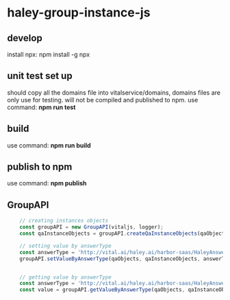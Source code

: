# haley-group-instance-js

## develop
install npx: 
    npm install -g npx

## unit test set up
should copy all the domains file into vitalservice/domains, domains files are only use for testing. will not be compiled and published to npm.
use command: **npm run test**

## build
use command: **npm run build**


## publish to npm
use command: **npm publish**


## GroupAPI
```js
    // creating instances objects
    const groupAPI = new GroupAPI(vitaljs, logger);
    const qaInstanceObjects = groupAPI.createQaInstanceObjects(qaObjects);

    // setting value by answerType
    const answerType = 'http://vital.ai/haley.ai/harbor-saas/HaleyAnswerType/NamedInsured_Contact_PrimaryEmailAddress';
    groupAPI.setValueByAnswerType(qaObjects, qaInstanceObjects, answerType, 'aaaa@bbbb.com');


    // getting value by answerType
    const answerType = 'http://vital.ai/haley.ai/harbor-saas/HaleyAnswerType/NamedInsured_Contact_PrimaryEmailAddress';
    const value = groupAPI.getValueByAnswerType(qaObjects, qaInstanceObjects, answerType);
```